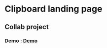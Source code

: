 # Clipboard landing page
## Collab project

### Demo : [Demo](https://mo-adell.github.io/clipboard-landing-page/)

